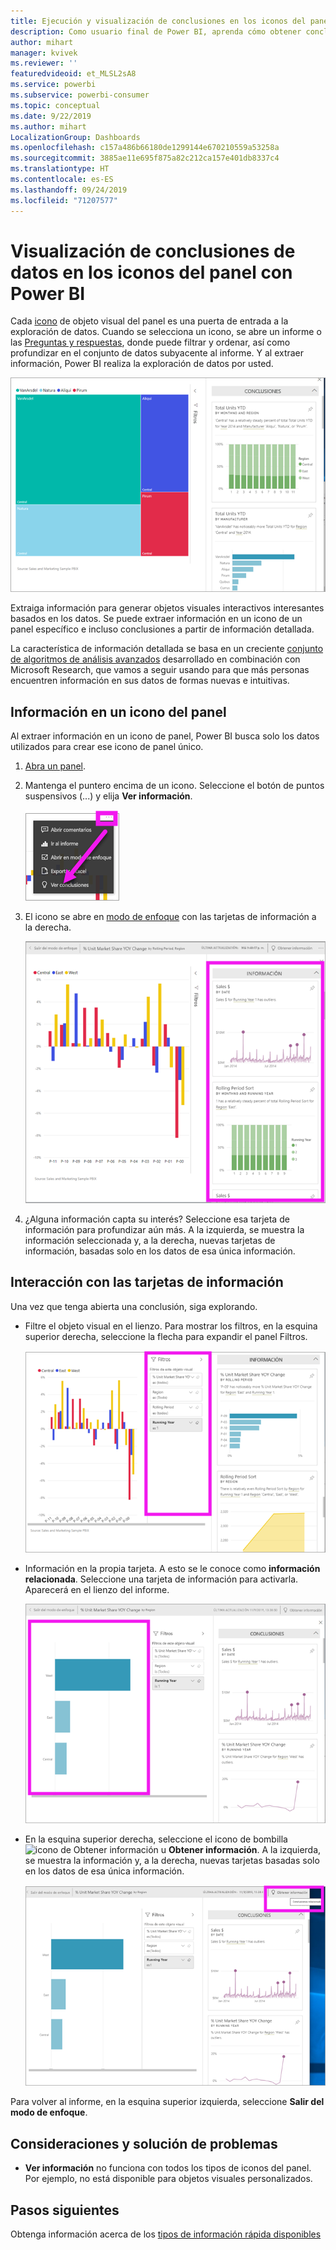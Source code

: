 ```yaml
---
title: Ejecución y visualización de conclusiones en los iconos del panel
description: Como usuario final de Power BI, aprenda cómo obtener conclusiones sobre los iconos del panel.
author: mihart
manager: kvivek
ms.reviewer: ''
featuredvideoid: et_MLSL2sA8
ms.service: powerbi
ms.subservice: powerbi-consumer
ms.topic: conceptual
ms.date: 9/22/2019
ms.author: mihart
LocalizationGroup: Dashboards
ms.openlocfilehash: c157a486b66180de1299144e670210559a53258a
ms.sourcegitcommit: 3885ae11e695f875a82c212ca157e401db8337c4
ms.translationtype: HT
ms.contentlocale: es-ES
ms.lasthandoff: 09/24/2019
ms.locfileid: "71207577"
---
```

# <a name="view-data-insights-on-dashboard-tiles-with-power-bi"></a>Visualización de conclusiones de datos en los iconos del panel con Power BI
Cada [icono](end-user-tiles.md) de objeto visual del panel es una puerta de entrada a la exploración de datos. Cuando se selecciona un icono, se abre un informe o las [Preguntas y respuestas](end-user-q-and-a.md), donde puede filtrar y ordenar, así como profundizar en el conjunto de datos subyacente al informe. Y al extraer información, Power BI realiza la exploración de datos por usted.

![modo del menú de puntos suspensivos](./media/end-user-insights/power-bi-insight.png)

Extraiga información para generar objetos visuales interactivos interesantes basados en los datos. Se puede extraer información en un icono de un panel específico e incluso conclusiones a partir de información detallada.

La característica de información detallada se basa en un creciente [conjunto de algoritmos de análisis avanzados](end-user-insight-types.md) desarrollado en combinación con Microsoft Research, que vamos a seguir usando para que más personas encuentren información en sus datos de formas nuevas e intuitivas.

## <a name="run-insights-on-a-dashboard-tile"></a>Información en un icono del panel
Al extraer información en un icono de panel, Power BI busca solo los datos utilizados para crear ese icono de panel único. 

1. [Abra un panel](end-user-dashboards.md).
2. Mantenga el puntero encima de un icono. Seleccione el botón de puntos suspensivos (...) y elija **Ver información**. 

    ![modo del menú de puntos suspensivos](./media/end-user-insights/power-bi-hovers.png)


3. El icono se abre en [modo de enfoque](end-user-focus.md) con las tarjetas de información a la derecha.    
   
    ![Modo de enfoque](./media/end-user-insights/power-bi-insights-tile.png)    
4. ¿Alguna información capta su interés? Seleccione esa tarjeta de información para profundizar aún más. A la izquierda, se muestra la información seleccionada y, a la derecha, nuevas tarjetas de información, basadas solo en los datos de esa única información.    

 ## <a name="interact-with-the-insight-cards"></a>Interacción con las tarjetas de información
Una vez que tenga abierta una conclusión, siga explorando.

   * Filtre el objeto visual en el lienzo.  Para mostrar los filtros, en la esquina superior derecha, seleccione la flecha para expandir el panel Filtros.

      ![Información y menú Filtros expandido](./media/end-user-insights/power-bi-filters.png)
   
   * Información en la propia tarjeta. A esto se le conoce como **información relacionada**. Seleccione una tarjeta de información para activarla. Aparecerá en el lienzo del informe.
   
      ![Información y menú Filtros expandido](./media/end-user-insights/power-bi-insight-card.png)
   
   * En la esquina superior derecha, seleccione el icono de bombilla ![icono de Obtener información](./media/end-user-insights/power-bi-bulb-icon.png) u **Obtener información**. A la izquierda, se muestra la información y, a la derecha, nuevas tarjetas basadas solo en los datos de esa única información.
     
     ![Barra de menús con el icono de Obtener información](./media/end-user-insights/power-bi-related.png)
     
Para volver al informe, en la esquina superior izquierda, seleccione **Salir del modo de enfoque**.

## <a name="considerations-and-troubleshooting"></a>Consideraciones y solución de problemas
- **Ver información** no funciona con todos los tipos de iconos del panel. Por ejemplo, no está disponible para objetos visuales personalizados.<!--[custom visuals](end-user-custom-visuals.md)-->


## <a name="next-steps"></a>Pasos siguientes
Obtenga información acerca de los [tipos de información rápida disponibles](end-user-insight-types.md)

